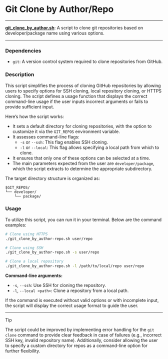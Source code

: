 # Git Clone by Author/Repo

---

**[git_clone_by_author.sh](/git_clone_by_author.sh)**: A script to clone git repositories based on developer/package name using various options.

---

### Dependencies

- `git`: A version control system required to clone repositories from GitHub.

### Description

This script simplifies the process of cloning GitHub repositories by allowing users to specify options for SSH cloning, local repository cloning, or HTTPS cloning. The script defines a usage function that displays the correct command-line usage if the user inputs incorrect arguments or fails to provide sufficient input. 

Here’s how the script works:

- It sets a default directory for cloning repositories, with the option to customize it via the `GIT_REPOS` environment variable.
- It assesses command-line flags:
  - `-s` or `--ssh`: This flag enables SSH cloning.
  - `-l` or `--local`: This flag allows specifying a local path from which to clone.
- It ensures that only one of these options can be selected at a time.
- The main parameters expected from the user are `developer/package`, which the script extracts to determine the appropriate subdirectory.

The target directory structure is organized as:

```plaintext
$GIT_REPOS/
└── developer/
    └── package/
```

### Usage

To utilize this script, you can run it in your terminal. Below are the command examples:

```bash
# Clone using HTTPS
./git_clone_by_author-repo.sh user/repo

# Clone using SSH
./git_clone_by_author-repo.sh -s user/repo

# Clone a local repository
./git_clone_by_author-repo.sh -l /path/to/local/repo user/repo
```

**Command-line arguments:**
- `-s`, `--ssh`: Use SSH for cloning the repository.
- `-l`, `--local <path>`: Clone a repository from a local path.

If the command is executed without valid options or with incomplete input, the script will display the correct usage format to guide the user.

---

> [!TIP]  
> The script could be improved by implementing error handling for the `git clone` command to provide clear feedback in case of failures (e.g., incorrect SSH key, invalid repository name). Additionally, consider allowing the user to specify a custom directory for repos as a command-line option for further flexibility.
